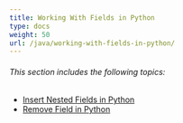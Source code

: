 ```yaml
---
title: Working With Fields in Python
type: docs
weight: 50
url: /java/working-with-fields-in-python/
---
```


###### This section includes the following topics: 

- [Insert Nested Fields in Python](https://docs.aspose.com/words/java/insert-nested-fields-in-python/)
- [Remove Field in Python](https://docs.aspose.com/words/java/remove-field-in-python/)

